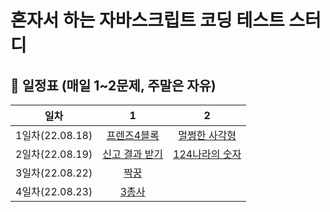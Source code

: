 # 혼자서 하는 자바스크립트 코딩 테스트 스터디

## 📅 일정표 (매일 1~2문제, 주말은 자유)

|      일차       |                                         1                                         |                                         2                                         |
| :-------------: | :-------------------------------------------------------------------------------: | :-------------------------------------------------------------------------------: |
| 1일차(22.08.18) |  [프렌즈4블록](https://school.programmers.co.kr/learn/courses/30/lessons/17679)   | [멀쩡한 사각형](https://school.programmers.co.kr/learn/courses/30/lessons/62048)  |
| 2일차(22.08.19) | [신고 결과 받기](https://school.programmers.co.kr/learn/courses/30/lessons/92334) | [124나라의 숫자](https://school.programmers.co.kr/learn/courses/30/lessons/12899) |
| 3일차(22.08.22) | [짝꿍]()|
| 4일차(22.08.23) | [3총사]()|

